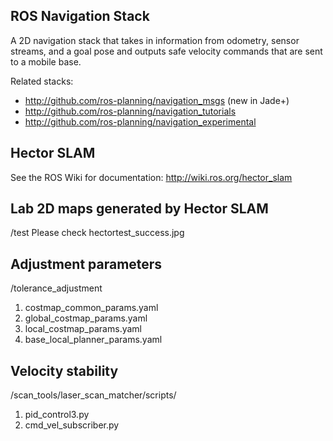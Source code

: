 ## ROS Navigation Stack

A 2D navigation stack that takes in information from odometry, sensor
streams, and a goal pose and outputs safe velocity commands that are sent
to a mobile base.

Related stacks:
 * http://github.com/ros-planning/navigation_msgs (new in Jade+)
 * http://github.com/ros-planning/navigation_tutorials
 * http://github.com/ros-planning/navigation_experimental


## Hector SLAM 
See the ROS Wiki for documentation: http://wiki.ros.org/hector_slam

## Lab 2D maps generated by Hector SLAM
/test
Please check hectortest_success.jpg
## Adjustment parameters
/tolerance_adjustment
1. costmap_common_params.yaml
2. global_costmap_params.yaml
3. local_costmap_params.yaml
4. base_local_planner_params.yaml
## Velocity stability
/scan_tools/laser_scan_matcher/scripts/
1. pid_control3.py
2. cmd_vel_subscriber.py
